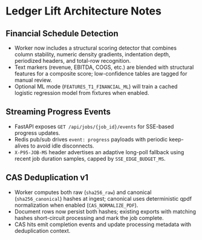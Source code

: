 # Ledger Lift Architecture Notes

## Financial Schedule Detection
- Worker now includes a structural scoring detector that combines column stability, numeric density gradients, indentation depth, periodized headers, and total-row recognition.
- Text markers (revenue, EBITDA, COGS, etc.) are blended with structural features for a composite score; low-confidence tables are tagged for manual review.
- Optional ML mode (`FEATURES_T1_FINANCIAL_ML`) will train a cached logistic regression model from fixtures when enabled.

## Streaming Progress Events
- FastAPI exposes `GET /api/jobs/{job_id}/events` for SSE-based progress updates.
- Redis pub/sub drives `event: progress` payloads with periodic keep-alives to avoid idle disconnects.
- `X-P95-JOB-MS` header advertises an adaptive long-poll fallback using recent job duration samples, capped by `SSE_EDGE_BUDGET_MS`.

## CAS Deduplication v1
- Worker computes both raw (`sha256_raw`) and canonical (`sha256_canonical`) hashes at ingest; canonical uses deterministic qpdf normalization when enabled (`CAS_NORMALIZE_PDF`).
- Document rows now persist both hashes; existing exports with matching hashes short-circuit processing and mark the job complete.
- CAS hits emit completion events and update processing metadata with deduplication context.
